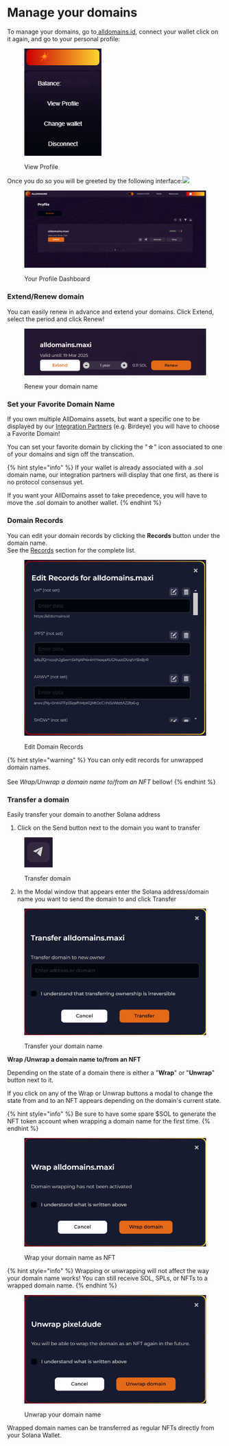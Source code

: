 # Manage your domains

To manage your domains, go to[ ](https://abc.onsol.io/)[alldomains.id](https://alldomains.id/), connect your wallet click on it again, and go to your personal profile:

<figure><img src="../.gitbook/assets/image (5).png" alt=""><figcaption><p>View Profile</p></figcaption></figure>

Once you do so you will be greeted by the following interface:![](broken-reference)

<figure><img src="../.gitbook/assets/image (1).png" alt=""><figcaption><p>Your Profile Dashboard</p></figcaption></figure>

### Extend/Renew domain

You can easily renew in advance and extend your domains. Click Extend, select the period and click Renew!

<figure><img src="../.gitbook/assets/image (8).png" alt=""><figcaption><p>Renew your domain name</p></figcaption></figure>

### **Set your Favorite Domain Name**

If you own multiple AllDomains assets, but want a specific one to be displayed by our [Integration Partners](../integrations.md) (e.g. Birdeye) you will have to choose a Favorite Domain!

You can set your favorite domain by clicking the "☆" icon associated to one of your domains and sign off the transcation.

{% hint style="info" %}
If your wallet is already associated with a .sol domain name, our integration partners will display that one first, as there is no protocol consensus yet.

If you want your AllDomains asset to take precedence, you will have to move the .sol domain to another wallet.
{% endhint %}

### **Domain Records**

You can edit your domain records by clicking the **Records** button under the domain name.\
See the [Records](../developer-guide/records.md) section for the complete list.

<figure><img src="../.gitbook/assets/image (9).png" alt=""><figcaption><p>Edit Domain Records</p></figcaption></figure>

{% hint style="warning" %}
You can only edit records for unwrapped domain names. \
\
See _Wrap/Unwrap a domain name to/from an NFT_ bellow!
{% endhint %}

### Transfer a domain

Easily transfer your domain to another Solana address

1. Click on the Send button next to the domain you want to transfer

<figure><img src="../.gitbook/assets/image (10).png" alt=""><figcaption><p>Transfer domain</p></figcaption></figure>

2. In the Modal window that appears enter the Solana address/domain name you want to send the domain to and click Transfer

<figure><img src="../.gitbook/assets/image (11).png" alt=""><figcaption><p>Transfer your domain name</p></figcaption></figure>

**Wrap /Unwrap a domain name to/from an NFT**

Depending on the state of a domain there is either a "**Wrap**" or "**Unwrap**" button next to it.

If you click on any of the Wrap or Unwrap buttons a modal to change the state from and to an NFT appears depending on the domain's current state.

{% hint style="info" %}
Be sure to have some spare $SOL to generate the NFT token account when wrapping a domain name for the first time.
{% endhint %}

<figure><img src="../.gitbook/assets/image (12).png" alt=""><figcaption><p>Wrap your domain name as NFT</p></figcaption></figure>

{% hint style="info" %}
Wrapping or unwrapping will not affect the way your domain name works! You can still receive SOL, SPLs, or NFTs to a wrapped domain name.
{% endhint %}

<figure><img src="../.gitbook/assets/image (2).png" alt=""><figcaption><p>Unwrap your domain name</p></figcaption></figure>

Wrapped domain names can be transferred as regular NFTs directly from your Solana Wallet.

